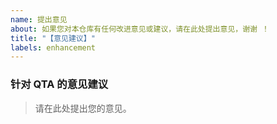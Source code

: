 ```yaml
---
name: 提出意见
about: 如果您对本仓库有任何改进意见或建议，请在此处提出意见，谢谢 ！
title: "【意见建议】"
labels: enhancement
---
```


### 针对 QTA 的意见建议

> 请在此处提出您的意见。
